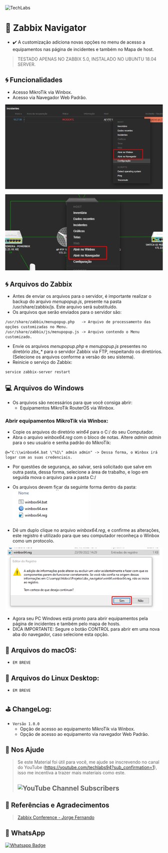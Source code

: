 ![TechLabs](https://techlabs.net.br/wp-content/uploads/2021/09/logo_blog.png)

# :rocket: Zabbix Navigator
* :heavy_check_mark: A customização adiciona novas opções no menu de acesso a equipamentos nas página de incidentes e também no Mapa de host.
> TESTADO APENAS NO ZABBIX 5.0, INSTALADO NO UBUNTU 18.04 SERVER.

## :cyclone: Funcionalidades
* Acesso MikroTik via Winbox.
* Acesso via Navegador Web Padrão.

![Menu Incidentes](assets/img_1.png)

![Menu Mapa](assets/img.png)

## :cyclone: Arquivos do Zabbix
* Antes de enviar os arquivos para o servidor, é importante realizar o backup do arquivo *menupopup.js*, presente na pasta /usr/share/zabbix/js. Este arquivo será substituído.
* Os arquivos que serão enviados para o servidor são:
```
/usr/share/zabbix/menupopup.php   -> Arquivo de processamento das opções customizadas no Menu.
/usr/share/zabbix/js/menupopup.js -> Arquivo contendo o Menu customizado.
```
* Envie os arquivos *menupopup.php* e *menupopup.js* presentes no diretório *zbx_** para o servidor Zabbix via FTP, respeitando os diretórios. (Selecione os arquivos conforme a versão do seu sistema).
* Reinicie o serviço do Zabbix:
```
service zabbix-server restart
```

## :computer: Arquivos do Windows
* Os arquivos são necessários para que você consiga abrir:
  * Equipamentos MikroTik RouterOS via Winbox.

### Abrir equipamentos MikroTik via Winbox:
* Copie os arquivos do diretório *win64* para o C:/ do seu Computador.
* Abra o arquivo *winbox64.reg* com o bloco de notas. Altere *admin admin* para o seu usuário e senha padrão do MikroTik:
```
@="C:\\winbox64.bat \"%1\" admin admin" -> Dessa forma, o Winbox irá logar com as suas credenciais.
```
* Por questões de segurança, ao salvar, será solicitado que salve em outra pasta, dessa forma, selecione a área de trabalho, e logo em seguida mova o arquivo para a pasta C:/

* Os arquivos devem ficar da seguinte forma dentro da pasta:
![Arquivos dentro da Pasta](assets/img_3.png)

* Dê um duplo clique no arquivo *winbox64.reg*, e confirme as alterações, este registro é utilizado para que seu computador reconheça o Winbox como um protocolo.

![Registro do Windows](assets/img_2.png)

* Agora seu PC Windows está pronto para abrir equipamentos pela página de incidentes e também pelo mapa de hosts.
* DICA IMPORTANTE: Segure o botão CONTROL para abrir em uma nova aba do navegador, caso selecione esta opção.

## :apple: Arquivos do macOS:
* `EM BREVE`

## :penguin: Arquivos do Linux Desktop:
* `EM BREVE`

## :golf: ChangeLog:
* `Versão 1.0.0`
  * Opção de acesso ao equipamento MikroTik via Winbox.
  * Opção de acesso ao equipamento via navegador Web Padrão.

## :sparkling_heart: Nos Ajude
>Se este Material foi útil para você, me ajude se inscrevendo no canal do YouTube (https://youtube.com/techlabs94?sub_confirmation=1), isso me incentiva a trazer mais materiais como este.
>## ![YouTube Channel Subscribers](https://img.shields.io/youtube/channel/subscribers/UCWN6suTq5sZGqnSLos992Yw?style=social)


## :blue_book: Referências e Agradecimentos
> [Zabbix Conference - Jorge Fernando](https://pt.slideshare.net/JorgeFernandoMatsudo/zabbix-conference-2018v2-95430345)

## :iphone: WhatsApp
[![Whatsapp Badge](https://img.shields.io/badge/-Whatsapp-4CA143?style=flat-square&labelColor=4CA143&logo=whatsapp&logoColor=white&link=https://api.whatsapp.com/send?phone=5537999351046)](https://api.whatsapp.com/send?phone=5537999351046)